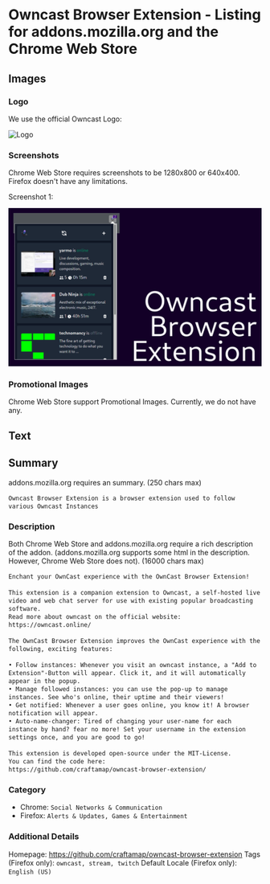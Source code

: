 # Owncast Browser Extension - Listing for addons.mozilla.org and the Chrome Web Store
## Images

### Logo

We use the official Owncast Logo:

![Logo](https://github.com/owncast/owncast/blob/f9039acadb4a9b17a201627ec5f6dc830df94211/webroot/img/logo.svg)

### Screenshots

Chrome Web Store requires screenshots to be 1280x800 or 640x400.
Firefox doesn't have any limitations.

Screenshot 1:

![Screenshot 1](screenshot-chrome.png)

### Promotional Images

Chrome Web Store support Promotional Images. Currently, we do not have any.

## Text

## Summary

addons.mozilla.org requires an summary. (250 chars max)

```
Owncast Browser Extension is a browser extension used to follow various Owncast Instances
```

### Description

Both Chrome Web Store and addons.mozilla.org require a rich description of the
addon. (addons.mozilla.org supports some html in the description. However, 
Chrome Web Store does not). (16000 chars max)

```
Enchant your OwnCast experience with the OwnCast Browser Extension!

This extension is a companion extension to Owncast, a self-hosted live video and web chat server for use with existing popular broadcasting software.
Read more about owncast on the official website: https://owncast.online/

The OwnCast Browser Extension improves the OwnCast experience with the following, exciting features:

• Follow instances: Whenever you visit an owncast instance, a "Add to Extension"-Button will appear. Click it, and it will automatically appear in the popup.
• Manage followed instances: you can use the pop-up to manage instances. See who's online, their uptime and their viewers!
• Get notified: Whenever a user goes online, you know it! A browser notification will appear.
• Auto-name-changer: Tired of changing your user-name for each instance by hand? fear no more! Set your username in the extension settings once, and you are good to go!

This extension is developed open-source under the MIT-License.
You can find the code here:
https://github.com/craftamap/owncast-browser-extension/
```


### Category

- Chrome: `Social Networks & Communication`
- Firefox: `Alerts & Updates, Games & Entertainment`


### Additional Details

Homepage: https://github.com/craftamap/owncast-browser-extension 
Tags (Firefox only): `owncast, stream, twitch`
Default Locale (Firefox only): `English (US)`
